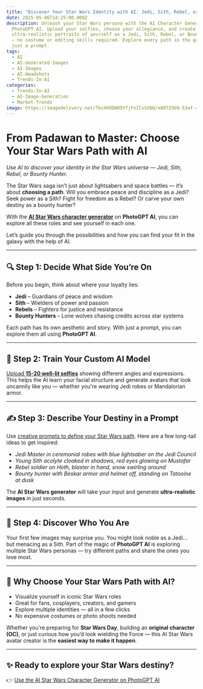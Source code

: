 ```yaml
---
title: "Discover Your Star Wars Identity with AI: Jedi, Sith, Rebel, or Bounty Hunter"
date: 2025-05-06T14:25:00.000Z
description: Unleash your Star Wars persona with the AI Character Generator from
  PhotoGPT AI. Upload your selfies, choose your allegiance, and create stunning,
  ultra-realistic portraits of yourself as a Jedi, Sith, Rebel, or Bounty Hunter
  — no costume or editing skills required. Explore every path in the galaxy with
  just a prompt.
tags:
  - AI
  - AI-Generated-Images
  - AI-Images
  - AI-Headshots
  - Trends-In-AI
categories:
  - Trends-In-AI
  - AI-Image-Generation
  - Market-Trends
image: https://imagedelivery.net/TkcHhODAR5Y7jFoICvSX0Q/e80725b9-51ef-4553-8efa-7e02f5a49600/q=100
---
```

# From Padawan to Master: Choose Your Star Wars Path with AI

*Use AI to discover your identity in the Star Wars universe — Jedi, Sith, Rebel, or Bounty Hunter.*

The Star Wars saga isn’t just about lightsabers and space battles — it’s about **choosing a path**. Will you embrace peace and discipline as a Jedi? Seek power as a Sith? Fight for freedom as a Rebel? Or carve your own destiny as a bounty hunter?

With the **[AI Star Wars character generator](https://www.photogptai.com/presets/star_wars)** on **PhotoGPT AI**, you can explore all these roles and see yourself in each one.

Let’s guide you through the possibilities and how you can find your fit in the galaxy with the help of AI.

- - -

## 🔍 Step 1: Decide What Side You’re On

Before you begin, think about where your loyalty lies:

* **Jedi** – Guardians of peace and wisdom  
* **Sith** – Wielders of power and passion  
* **Rebels** – Fighters for justice and resistance  
* **Bounty Hunters** – Lone wolves chasing credits across star systems  

Each path has its own aesthetic and story. With just a prompt, you can explore them all using **PhotoGPT AI**.

- - -

## 🧠 Step 2: Train Your Custom AI Model

[Upload **15-20 well-lit selfies**](https://www.photogptai.com/guides/selecting-the-ideal-input-images) showing different angles and expressions. This helps the AI learn your facial structure and generate avatars that look uncannily like you — whether you're wearing Jedi robes or Mandalorian armor.

- - -

## ✍️ Step 3: Describe Your Destiny in a Prompt

Use [creative prompts to define your Star Wars path](https://www.photogptai.com/guides/how-to-write-prompts). Here are a few long-tail ideas to get inspired:

* *Jedi Master in ceremonial robes with blue lightsaber on the Jedi Council*  
* *Young Sith acolyte cloaked in shadows, red eyes glowing on Mustafar*  
* *Rebel soldier on Hoth, blaster in hand, snow swirling around*  
* *Bounty hunter with Beskar armor and helmet off, standing on Tatooine at dusk*

The **AI Star Wars generator** will take your input and generate **ultra-realistic images** in just seconds.

- - -

## 🌠 Step 4: Discover Who You Are

Your first few images may surprise you. You might look noble as a Jedi… but menacing as a Sith. Part of the magic of **PhotoGPT AI** is exploring multiple Star Wars personas — try different paths and share the ones you love most.

- - -

## 💫 Why Choose Your Star Wars Path with AI?

* Visualize yourself in iconic Star Wars roles  
* Great for fans, cosplayers, creators, and gamers  
* Explore multiple identities — all in a few clicks  
* No expensive costumes or photo shoots needed  

Whether you're preparing for **Star Wars Day**, building an **original character (OC)**, or just curious how you’d look wielding the Force — this AI Star Wars avatar creator is the **easiest way to make it happen**.

- - -

## ✨ Ready to explore your Star Wars destiny?

👉 [Use the AI Star Wars Character Generator on PhotoGPT AI](https://www.photogptai.com/presets/star_wars)

